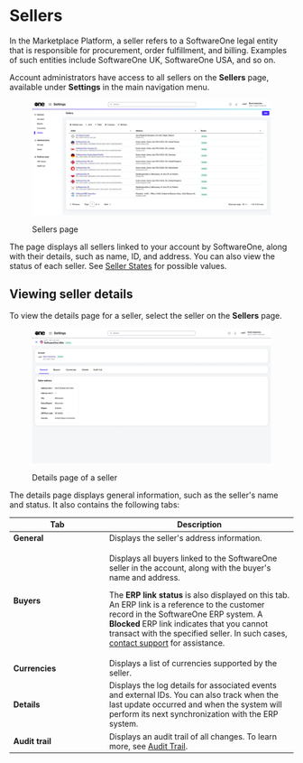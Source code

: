 # Sellers

In the Marketplace Platform, a seller refers to a SoftwareOne legal entity that is responsible for procurement, order fulfillment, and billing. Examples of such entities include SoftwareOne UK, SoftwareOne USA, and so on.

Account administrators have access to all sellers on the **Sellers** page, available under **Settings** in the main navigation menu.

<figure><img src="../../../.gitbook/assets/settings_sellers.png" alt=""><figcaption><p>Sellers page</p></figcaption></figure>

The page displays all sellers linked to your account by SoftwareOne, along with their details, such as name, ID, and address. You can also view the status of each seller. See [Seller States](seller-states.md) for possible values.

## Viewing seller details <a href="#subscription-details" id="subscription-details"></a>

To view the details page for a seller, select the seller on the **Sellers** page.&#x20;

<figure><img src="../../../.gitbook/assets/settings_seller_details.png" alt=""><figcaption><p>Details page of a seller</p></figcaption></figure>

The details page displays general information, such as the seller's name and status. It also contains the following tabs:

<table><thead><tr><th width="156">Tab</th><th>Description</th></tr></thead><tbody><tr><td><strong>General</strong></td><td>Displays the seller's address information. </td></tr><tr><td><strong>Buyers</strong></td><td><p>Displays all buyers linked to the SoftwareOne seller in the account, along with the buyer's name and address. </p><p></p><p>The <strong>ERP link status</strong> is also displayed on this tab. An ERP link is a reference to the customer record in the SoftwareOne ERP system. A <strong>Blocked</strong> ERP link indicates that you cannot transact with the specified seller. In such cases, <a href="../../../help-and-support/contact-support.md">contact support</a> for assistance.</p></td></tr><tr><td><strong>Currencies</strong></td><td>Displays a list of currencies supported by the seller.</td></tr><tr><td><strong>Details</strong> </td><td>Displays the log details for associated events and external IDs. You can also track when the last update occurred and when the system will perform its next synchronization with the ERP system.</td></tr><tr><td><strong>Audit trail</strong></td><td>Displays an audit trail of all changes. To learn more, see <a href="../audit-trail.md">Audit Trail</a>.</td></tr></tbody></table>

